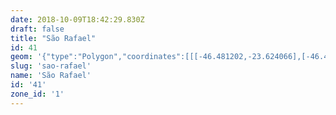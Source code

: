 ```yaml
---
date: 2018-10-09T18:42:29.830Z
draft: false
title: "São Rafael"
id: 41
geom: '{"type":"Polygon","coordinates":[[[-46.481202,-23.624066],[-46.48108,-23.624267],[-46.479812,-23.625146],[-46.478949,-23.62555],[-46.478302,-23.625562],[-46.477438,-23.625911],[-46.477314,-23.626014],[-46.477243,-23.62632],[-46.477249,-23.627113],[-46.477152,-23.627989],[-46.476596,-23.62956],[-46.476596,-23.629737],[-46.47584,-23.630354],[-46.475612,-23.630737],[-46.475462,-23.63084],[-46.47568,-23.631182],[-46.475535,-23.631691],[-46.475528,-23.632463],[-46.475611,-23.632728],[-46.475382,-23.633169],[-46.475517,-23.633584],[-46.475114,-23.634588],[-46.4742,-23.635465],[-46.473841,-23.636255],[-46.473668,-23.636473],[-46.473526,-23.636897],[-46.473564,-23.637042],[-46.473683,-23.637159],[-46.473642,-23.637404],[-46.473442,-23.637634],[-46.473265,-23.637696],[-46.473273,-23.637935],[-46.473102,-23.638169],[-46.472614,-23.638542],[-46.472483,-23.638753],[-46.472314,-23.638876],[-46.471952,-23.638725],[-46.471301,-23.638648],[-46.471239,-23.638572],[-46.469462,-23.638874],[-46.467916,-23.63877],[-46.467635,-23.638774],[-46.467512,-23.638857],[-46.467337,-23.638815],[-46.467164,-23.638905],[-46.467034,-23.638833],[-46.466946,-23.638573],[-46.466803,-23.638435],[-46.466471,-23.638546],[-46.466423,-23.638634],[-46.466006,-23.638902],[-46.465791,-23.638815],[-46.465477,-23.638475],[-46.465109,-23.638498],[-46.465037,-23.638603],[-46.464874,-23.638533],[-46.464422,-23.638578],[-46.464224,-23.638667],[-46.464135,-23.638802],[-46.463965,-23.638767],[-46.46397,-23.638689],[-46.463448,-23.638903],[-46.463201,-23.638799],[-46.462725,-23.639226],[-46.462354,-23.639239],[-46.461837,-23.639468],[-46.461712,-23.639686],[-46.461484,-23.639858],[-46.46148,-23.63994],[-46.461279,-23.639989],[-46.46116,-23.639909],[-46.461039,-23.639912],[-46.460747,-23.640198],[-46.460547,-23.640239],[-46.460555,-23.640293],[-46.46067,-23.640302],[-46.460589,-23.640535],[-46.46007,-23.640709],[-46.459917,-23.640682],[-46.459733,-23.640818],[-46.459626,-23.640823],[-46.459541,-23.640948],[-46.459356,-23.640998],[-46.459064,-23.641335],[-46.458762,-23.641389],[-46.458696,-23.641528],[-46.458459,-23.641668],[-46.458264,-23.641889],[-46.458111,-23.641838],[-46.457827,-23.642001],[-46.457758,-23.641899],[-46.457589,-23.641852],[-46.457256,-23.641586],[-46.456879,-23.64145],[-46.456867,-23.641343],[-46.456546,-23.641351],[-46.455986,-23.641164],[-46.455917,-23.641081],[-46.455241,-23.641099],[-46.455026,-23.640956],[-46.454509,-23.64099],[-46.454298,-23.640902],[-46.454115,-23.640947],[-46.454052,-23.64111],[-46.453628,-23.641519],[-46.453428,-23.641509],[-46.452447,-23.642521],[-46.451233,-23.642474],[-46.450946,-23.642645],[-46.450803,-23.642863],[-46.449711,-23.642942],[-46.449164,-23.643271],[-46.448882,-23.643243],[-46.448873,-23.643324],[-46.448599,-23.643461],[-46.448351,-23.643429],[-46.447595,-23.643599],[-46.446518,-23.644056],[-46.44622,-23.644024],[-46.445772,-23.643807],[-46.445372,-23.643697],[-46.444479,-23.643864],[-46.443612,-23.643781],[-46.443304,-23.643943],[-46.442927,-23.643899],[-46.442599,-23.643609],[-46.441946,-23.642829],[-46.441596,-23.642556],[-46.440989,-23.642158],[-46.43993,-23.641858],[-46.438416,-23.641985],[-46.436018,-23.641334],[-46.435111,-23.641592],[-46.434716,-23.64179],[-46.434209,-23.641888],[-46.432635,-23.641761],[-46.43258,-23.641597],[-46.432258,-23.64134],[-46.431994,-23.641217],[-46.431531,-23.641131],[-46.431615,-23.640693],[-46.431142,-23.64032],[-46.431229,-23.639669],[-46.431439,-23.63949],[-46.431374,-23.639235],[-46.431415,-23.639063],[-46.431796,-23.638639],[-46.431647,-23.637605],[-46.430937,-23.636844],[-46.430108,-23.636454],[-46.429952,-23.6362],[-46.430049,-23.635567],[-46.429978,-23.634561],[-46.429641,-23.633845],[-46.429467,-23.632333],[-46.429667,-23.631219],[-46.429679,-23.630424],[-46.429415,-23.630004],[-46.429073,-23.629633],[-46.428828,-23.629137],[-46.428759,-23.628806],[-46.42851,-23.628602],[-46.428424,-23.628428],[-46.428435,-23.628201],[-46.428707,-23.62807],[-46.429136,-23.627744],[-46.429282,-23.627282],[-46.430071,-23.626496],[-46.430754,-23.625537],[-46.430886,-23.625195],[-46.430819,-23.625079],[-46.430893,-23.624743],[-46.430834,-23.624583],[-46.43107,-23.624193],[-46.431807,-23.623334],[-46.432212,-23.623041],[-46.432371,-23.622847],[-46.433697,-23.622503],[-46.434213,-23.622483],[-46.434429,-23.622372],[-46.434671,-23.622204],[-46.434808,-23.621907],[-46.435252,-23.621407],[-46.435303,-23.621212],[-46.435651,-23.620867],[-46.436457,-23.62043],[-46.436519,-23.620268],[-46.436793,-23.62022],[-46.436852,-23.620275],[-46.436901,-23.620193],[-46.437146,-23.620131],[-46.4372,-23.620037],[-46.437654,-23.619933],[-46.437788,-23.619755],[-46.438261,-23.619563],[-46.438584,-23.619211],[-46.439034,-23.618978],[-46.439112,-23.618804],[-46.439558,-23.618545],[-46.440358,-23.618205],[-46.441758,-23.616957],[-46.443505,-23.616457],[-46.444007,-23.616511],[-46.444117,-23.616449],[-46.444397,-23.616485],[-46.444514,-23.616419],[-46.444881,-23.616389],[-46.445114,-23.6165],[-46.44602,-23.616685],[-46.446184,-23.616454],[-46.446513,-23.616165],[-46.447232,-23.615906],[-46.447596,-23.615478],[-46.447972,-23.615227],[-46.448241,-23.614945],[-46.448529,-23.614486],[-46.449209,-23.613939],[-46.449242,-23.613805],[-46.44969,-23.613162],[-46.44979,-23.612896],[-46.450438,-23.612262],[-46.450663,-23.612166],[-46.450871,-23.611989],[-46.451112,-23.611937],[-46.451536,-23.611577],[-46.452228,-23.611133],[-46.45433,-23.610348],[-46.454545,-23.610223],[-46.454918,-23.610221],[-46.454978,-23.610713],[-46.455421,-23.611544],[-46.45551,-23.611639],[-46.45563,-23.611603],[-46.45668,-23.613104],[-46.456942,-23.613785],[-46.456853,-23.614267],[-46.45721,-23.614299],[-46.458638,-23.614721],[-46.4596,-23.61548],[-46.461093,-23.616034],[-46.462438,-23.616944],[-46.462834,-23.617015],[-46.464181,-23.616817],[-46.464736,-23.616806],[-46.465225,-23.616986],[-46.465731,-23.617344],[-46.465934,-23.617559],[-46.468438,-23.615248],[-46.469196,-23.614762],[-46.471015,-23.614102],[-46.471191,-23.614227],[-46.470902,-23.614519],[-46.470918,-23.614581],[-46.471047,-23.614599],[-46.474571,-23.612873],[-46.475488,-23.613143],[-46.475591,-23.613292],[-46.476593,-23.616817],[-46.477886,-23.618836],[-46.478053,-23.619188],[-46.478191,-23.619733],[-46.478256,-23.621035],[-46.478429,-23.621547],[-46.479006,-23.622432],[-46.479256,-23.622702],[-46.480498,-23.62365],[-46.481202,-23.624066]]]}'
slug: 'sao-rafael'
name: 'São Rafael'
id: '41'
zone_id: '1'
---
```

		
